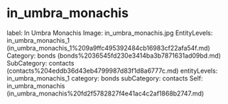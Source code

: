 # in_umbra_monachis

label: In Umbra Monachis
Image: in_umbra_monachis.jpg
EntityLevels: in_umbra_monachis_1 (in_umbra_monachis_1%209a9ffc495392484cb16983cf22afa54f.md)
Category: bonds (bonds%2036545fd230e3414ba3b7871631ad09bd.md)
SubCategory: contacts (contacts%204eddb36d43eb4799987d83f1d8a6777c.md)
entityLevels: in_umbra_monachis_1
category: bonds
subCategory: contacts
Self: in_umbra_monachis (in_umbra_monachis%20fd2f5782827f4e41ac4c2af1868b2747.md)

[](Untitled%20ebb0947b8e7a4eba90f28977f4d13f49.md)